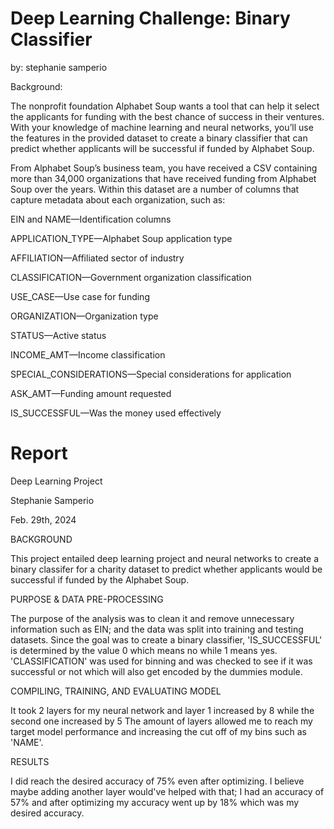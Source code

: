 # Deep Learning Challenge: Binary Classifier
by: stephanie samperio

Background:

The nonprofit foundation Alphabet Soup wants a tool that can help it select the applicants for funding with the best chance of success in their ventures. With your knowledge of machine learning and neural networks, you’ll use the features in the provided dataset to create a binary classifier that can predict whether applicants will be successful if funded by Alphabet Soup.

From Alphabet Soup’s business team, you have received a CSV containing more than 34,000 organizations that have received funding from Alphabet Soup over the years. Within this dataset are a number of columns that capture metadata about each organization, such as:

EIN and NAME—Identification columns

APPLICATION_TYPE—Alphabet Soup application type

AFFILIATION—Affiliated sector of industry

CLASSIFICATION—Government organization classification

USE_CASE—Use case for funding

ORGANIZATION—Organization type

STATUS—Active status

INCOME_AMT—Income classification

SPECIAL_CONSIDERATIONS—Special considerations for application

ASK_AMT—Funding amount requested

IS_SUCCESSFUL—Was the money used effectively


# Report
Deep Learning Project

Stephanie Samperio

Feb. 29th, 2024

BACKGROUND

This project entailed deep learning project and neural networks to create a binary classifer for a charity dataset to predict whether applicants would be successful if funded by the Alphabet Soup.

PURPOSE & DATA PRE-PROCESSING

The purpose of the analysis was to clean it and remove unnecessary information such as EIN; and the data was split into training and testing datasets. Since the goal was to create a binary classifier, 'IS_SUCCESSFUL' is determined by the value 0 which means no while 1 means yes. 'CLASSIFICATION' was used for binning and was checked to see if it was successful or not which will also get encoded by the dummies module.

COMPILING, TRAINING, AND EVALUATING MODEL

It took 2 layers for my neural network and layer 1 increased by 8 while the second one increased by 5 The amount of layers allowed me to reach my target model performance and increasing the cut off of my bins such as 'NAME'.

RESULTS

I did reach the desired accuracy of 75% even after optimizing. I believe maybe adding another layer would've helped with that; I had an accuracy of 57% and after optimizing my accuracy went up by 18% which was my desired accuracy.